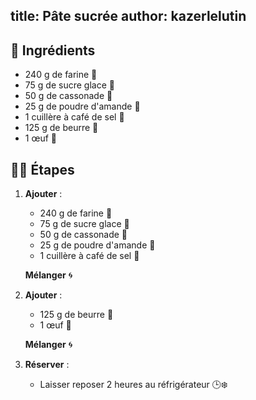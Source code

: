 title: Pâte sucrée
author: kazerlelutin
---

## 📝 Ingrédients

- 240 g de farine 🌾
- 75 g de sucre glace 🍚
- 50 g de cassonade 🍬
- 25 g de poudre d'amande 🌰
- 1 cuillère à café de sel 🧂
- 125 g de beurre 🧈
- 1 œuf 🥚

## 👩‍🍳 Étapes

1. **Ajouter** :
   - 240 g de farine 🌾
   - 75 g de sucre glace 🍚
   - 50 g de cassonade 🍬
   - 25 g de poudre d'amande 🌰
   - 1 cuillère à café de sel 🧂

   **Mélanger** 🌀

2. **Ajouter** :
   - 125 g de beurre 🧈
   - 1 œuf 🥚

   **Mélanger** 🌀

3. **Réserver** :
   - Laisser reposer 2 heures au réfrigérateur 🕒❄️